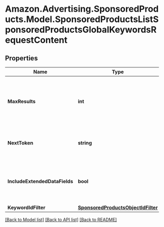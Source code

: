 # Amazon.Advertising.SponsoredProducts.Model.SponsoredProductsListSponsoredProductsGlobalKeywordsRequestContent

## Properties

Name | Type | Description | Notes
------------ | ------------- | ------------- | -------------
**MaxResults** | **int** | Number of records to include in the paginated response. Defaults to max page size for given API | [optional] 
**NextToken** | **string** | token value allowing to navigate to the next response page | [optional] 
**IncludeExtendedDataFields** | **bool** | Whether to get entity with extended data fields such as creationDate, lastUpdateDate, servingStatus | [optional] 
**KeywordIdFilter** | [**SponsoredProductsObjectIdFilter**](SponsoredProductsObjectIdFilter.md) |  | [optional] 

[[Back to Model list]](../README.md#documentation-for-models) [[Back to API list]](../README.md#documentation-for-api-endpoints) [[Back to README]](../README.md)

